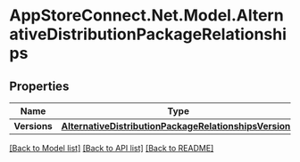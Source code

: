 # AppStoreConnect.Net.Model.AlternativeDistributionPackageRelationships

## Properties

Name | Type | Description | Notes
------------ | ------------- | ------------- | -------------
**Versions** | [**AlternativeDistributionPackageRelationshipsVersions**](AlternativeDistributionPackageRelationshipsVersions.md) |  | [optional] 

[[Back to Model list]](../README.md#documentation-for-models) [[Back to API list]](../README.md#documentation-for-api-endpoints) [[Back to README]](../README.md)

